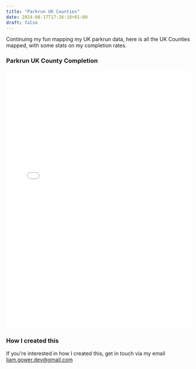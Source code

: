 ```yaml
---
title: "Parkrun UK Counties"
date: 2024-08-17T17:26:18+01:00
draft: false
---
```


Continuing my fun mapping my UK parkrun data, here is all the UK Counties mapped, with some stats on my completion rates.

### Parkrun UK County Completion

<div style="width: 100%; height: 700px;">
    <iframe src="/nottinghamshire-parkruns.html" width="100%" height="100%" style="border:none;"></iframe>
</div>

### How I created this

If you're interested in how I created this, get in touch via my email liam.gower.dev@gmail.com
